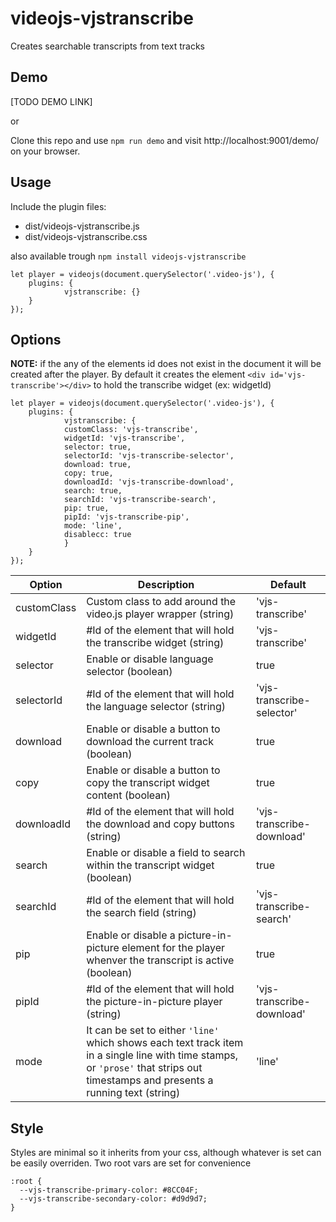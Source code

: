 # videojs-vjstranscribe

Creates searchable transcripts from text tracks

## Demo
[TODO DEMO LINK]

or

Clone this repo and use `npm run demo` and visit http://localhost:9001/demo/ on your browser.


## Usage
Include the plugin files:

* dist/videojs-vjstranscribe.js
* dist/videojs-vjstranscribe.css

also available trough  ```npm install videojs-vjstranscribe```


```
let player = videojs(document.querySelector('.video-js'), {
	plugins: {
			vjstranscribe: {}
	}
});
```

## Options

**NOTE:** if the any of the elements id does not exist in the document it will be created after the player. By default it creates the element `<div id='vjs-transcribe'></div>` to hold the transcribe widget (ex: widgetId)

```
let player = videojs(document.querySelector('.video-js'), {
	plugins: {
			vjstranscribe: {
			customClass: 'vjs-transcribe',
			widgetId: 'vjs-transcribe',
			selector: true,
			selectorId: 'vjs-transcribe-selector',
			download: true,
			copy: true,
			downloadId: 'vjs-transcribe-download',
			search: true,
			searchId: 'vjs-transcribe-search',
			pip: true,
			pipId: 'vjs-transcribe-pip',
			mode: 'line',
			disablecc: true
			}
	}
});
```

| Option  | Description | Default |
| ------------- | ------------- | ------------- |
| customClass | Custom class to add around the video.js player wrapper (string) | 'vjs-transcribe' |
| widgetId | #Id of the element that will hold the transcribe widget (string)  | 'vjs-transcribe' |
| selector | Enable or disable language selector (boolean)  | true |
| selectorId | #Id of the element that will hold the language selector (string)  | 'vjs-transcribe-selector' |
| download | Enable or disable a button to download the current track (boolean)  | true |
| copy | Enable or disable a button to copy the transcript widget content (boolean)  | true |
| downloadId | #Id of the element that will hold the download and copy buttons (string)  | 'vjs-transcribe-download' |
| search | Enable or disable a field to search within the transcript widget (boolean)  | true |
| searchId | #Id of the element that will hold the search field (string)  | 'vjs-transcribe-search' |
| pip | Enable or disable a picture-in-picture element for the player whenver the transcript is active (boolean)  | true |
| pipId | #Id of the element that will hold the picture-in-picture player (string)  | 'vjs-transcribe-download' |
| mode | It can be set to either `'line'` which shows each text track item in a single line with time stamps, or `'prose'` that strips out timestamps and presents a running text (string)  | 'line' |




## Style
Styles are minimal so it inherits from your css, although whatever is set can be easily overriden.
Two root vars are set for convenience
```
:root {
  --vjs-transcribe-primary-color: #8CC04F;
  --vjs-transcribe-secondary-color: #d9d9d7;
}
```